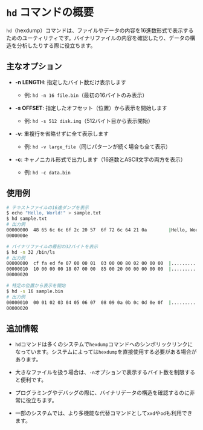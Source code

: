 # `hd` コマンドの概要

`hd`（hexdump）コマンドは、ファイルやデータの内容を16進数形式で表示するためのユーティリティです。バイナリファイルの内容を確認したり、データの構造を分析したりする際に役立ちます。

## 主なオプション

- **-n LENGTH**: 指定したバイト数だけ表示します
  - 例: `hd -n 16 file.bin`（最初の16バイトのみ表示）

- **-s OFFSET**: 指定したオフセット（位置）から表示を開始します
  - 例: `hd -s 512 disk.img`（512バイト目から表示開始）

- **-v**: 重複行を省略せずに全て表示します
  - 例: `hd -v large_file`（同じパターンが続く場合も全て表示）

- **-c**: キャノニカル形式で出力します（16進数とASCII文字の両方を表示）
  - 例: `hd -c data.bin`

## 使用例

```bash
# テキストファイルの16進ダンプを表示
$ echo "Hello, World!" > sample.txt
$ hd sample.txt
# 出力例
00000000  48 65 6c 6c 6f 2c 20 57  6f 72 6c 64 21 0a        |Hello, World!.|
0000000e

# バイナリファイルの最初の32バイトを表示
$ hd -n 32 /bin/ls
# 出力例
00000000  cf fa ed fe 07 00 00 01  03 00 00 80 02 00 00 00  |................|
00000010  10 00 00 00 18 07 00 00  85 00 20 00 00 00 00 00  |.......... .....|
00000020

# 特定の位置から表示を開始
$ hd -s 16 sample.bin
# 出力例
00000010  00 01 02 03 04 05 06 07  08 09 0a 0b 0c 0d 0e 0f  |................|
00000020
```

## 追加情報

- `hd`コマンドは多くのシステムで`hexdump`コマンドへのシンボリックリンクになっています。システムによっては`hexdump`を直接使用する必要がある場合があります。

- 大きなファイルを扱う場合は、`-n`オプションで表示するバイト数を制限すると便利です。

- プログラミングやデバッグの際に、バイナリデータの構造を確認するのに非常に役立ちます。

- 一部のシステムでは、より多機能な代替コマンドとして`xxd`や`od`も利用できます。